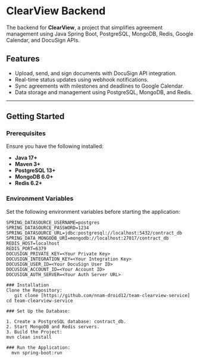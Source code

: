 # ClearView Backend  

The backend for **ClearView**, a project that simplifies agreement management using Java Spring Boot, PostgreSQL, MongoDB, Redis, Google Calendar, and DocuSign APIs.

## Features  
- Upload, send, and sign documents with DocuSign API integration.  
- Real-time status updates using webhook notifications.  
- Sync agreements with milestones and deadlines to Google Calendar.  
- Data storage and management using PostgreSQL, MongoDB, and Redis.

---

## Getting Started  

### Prerequisites  
Ensure you have the following installed:  
- **Java 17+**  
- **Maven 3+**  
- **PostgreSQL 13+**  
- **MongoDB 6.0+**  
- **Redis 6.2+**  

### Environment Variables  
Set the following environment variables before starting the application:  
```env
SPRING_DATASOURCE_USERNAME=postgres  
SPRING_DATASOURCE_PASSWORD=1234  
SPRING_DATASOURCE_URL=jdbc:postgresql://localhost:5432/contract_db  
SPRING_DATA_MONGODB_URI=mongodb://localhost:27017/contract_db  
REDIS_HOST=localhost  
REDIS_PORT=6379  
DOCUSIGN_PRIVATE_KEY=<Your Private Key>  
DOCUSIGN_INTEGRATION_KEY=<Your Integration Key>  
DOCUSIGN_USER_ID=<Your DocuSign User ID>  
DOCUSIGN_ACCOUNT_ID=<Your Account ID>  
DOCUSIGN_AUTH_SERVER=<Your Auth Server URL>  

### Installation
Clone the Repository:
   git clone [https://github.com/nnam-droid12/team-clearview-service]
cd team-clearview-service

### Set Up the Database:

1. Create a PostgreSQL database: contract_db.
2. Start MongoDB and Redis servers.
3. Build the Project:
mvn clean install

### Run the Application:
  mvn spring-boot:run
